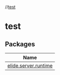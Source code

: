 //[test](index.md)

# test

## Packages

| Name |
|---|
| [elide.server.runtime](test/elide.server.runtime/index.md) |
